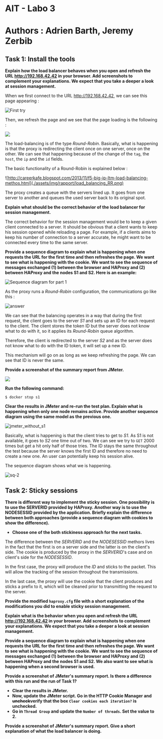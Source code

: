 # AIT - Labo 3

# Authors : Adrien Barth, Jeremy Zerbib

## Task 1: Install the tools

**Explain how the load balancer behaves when you open and refresh the URL <http://192.168.42.42> in your browser. Add screenshots to complement your explanations. We expect that you take a deeper a look at session management.**

When we first connect to the URL <http://192.168.42.42>, we can see this page appearing : 

![First try](./assets/img/rapport/Part1_Q1_without_refresh.png)

Then, we refresh the page and we see that the page loading is the following : 

![](./assets/img/rapport/Part1_Q1_with_refresh.png)

The load-balancing is of the type *Round-Robin*. Basically, what is happening is that the proxy is redirecting the client once on one server, once on the other. We can see that happening because of the change of the `tag`, the `host`, the `ip` and the `id` fields. 

The basic functionality of a Round-Robin is explained below : 

![http://careerkafe.blogspot.com/2013/11/f5-big-ip-ltm-load-balancing-methos.html](./assets/img/rapport/load_balancing_RR.png) 

The proxy creates a queue with the servers lined up. It goes from one server to another and queues the used server back to its original spot.

**Explain what should be the correct behavior of the load balancer for session management.**

The correct behavior for the session management would be to keep a given client connected to a server. It should be obvious that a client wants to keep his session opened while reloading a page. For example, if a clients aims to keep his number of connection to a server accurate, he might want to be connected every time to the same server.

**Provide a sequence diagram to explain what is happening when one requests the URL for the first time and then refreshes the page. We want to see what is happening with the cookie. We want to see the sequence of messages exchanged (1) between the browser and HAProxy and (2) between HAProxy and the nodes S1 and S2. Here is an example:** 

![Sequence diagram for part 1](assets/img/seq-diag-1.png)

As the proxy runs a *Round-Robin* configuration, the communications go like this  : 

![answer](./assets/img/rapport/seq-diag-1.png)

We can see that the balancing operates in a way that during the first request, the client goes to the server *S1* and sets up an ID for each request to the client. The client stores the token ID but the server does not know what to do with it, so it applies its *Round-Robin* queue algorithm. 

Therefore, the client is redirected to the server *S2* and as the server does not know what to do with the ID token, it will set up a new ID.

This mechanism will go on as long as we keep refreshing the page. We can see that ID is never the same. 

**Provide a screenshot of the summary report from JMeter.**

![](./assets/img/rapport/jmeter.png)

**Run the following command:**

```
$ docker stop s1
```

**Clear the results in JMeter and re-run the test plan. Explain what is happening when only one node remains active. Provide another sequence diagram using the same model as the previous one.**

![jmeter_without_s1](./assets/img/rapport/jmeter_without_s1.png)

Basically, what is happening is that the client tries to get to *S1*. As S1 is not available, it goes to *S2* one time out of two. We can see we try to `GET` 2000 times but get a hit only half of those tries.  The ID stays the same throughout the test because the server knows the first ID and therefore no need to create a new one. An user can potentially keep his session alive.

The sequence diagram shows what we is happening.

![sq-2](./assets/img/rapport/seq-diag-2.png)

## Task 2: Sticky sessions

**There is different way to implement the sticky session. One  possibility is to use the SERVERID provided by HAProxy. Another way is  to use the NODESESSID provided by the application. Briefly explain the  difference between both approaches (provide a sequence diagram with  cookies to show the difference).**

- **Choose one of the both stickiness approach for the next tasks.**

The difference between the *SERVERID* and the *NODESESSID* methors lives in the fact that the first is on a server side and the latter is on the client's side.  The cookie is produced by the proxy in the *SERVERID*'s case and on client's side for the *NODESESSID*.

In the first case, the proxy will produce the *ID* and sticks to the packet. This will allow the tracking of the session throughout the transmissions.

In the last case, the proxy will use the cookie that the client produces and sticks a prefix to it, which will be cleaned prior to transmitting the request to the server.



**Provide the modified `haproxy.cfg` file with a short explanation of the modifications you did to enable sticky session management.**



**Explain what is the behavior when you open and refresh the URL http://192.168.42.42 in your browser. Add screenshots to complement your explanations. We expect that you take a deeper a look at session management.**



**Provide a sequence diagram to explain what is happening when one requests the URL for the first time and then refreshes the page. We want to see what is happening with the cookie. We want to see the sequence of messages exchanged (1) between the browser and HAProxy and (2) between HAProxy and the nodes S1 and S2. We also want to see what is happening when a second browser is used.**



**Provide a screenshot of JMeter's summary report. Is there a difference with this run and the run of Task 1?**

- **Clear the results in JMeter.**
- **Now, update the JMeter script. Go in the HTTP Cookie Manager and ~~uncheck~~verify that the box `Clear cookies each iteration?` is unchecked.**
- **Go in `Thread Group` and update the `Number of threads`. Set the value to 2.**



**Provide a screenshot of JMeter's summary report. Give a short explanation of what the load balancer is doing.**

